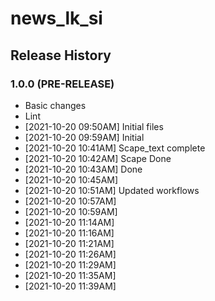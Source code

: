 # news_lk_si

## Release History

### 1.0.0 (PRE-RELEASE)
  * Basic changes
  * Lint
  *  [2021-10-20 09:50AM] Initial files
  *  [2021-10-20 09:59AM] Initial
  *  [2021-10-20 10:41AM] Scape_text complete
  *  [2021-10-20 10:42AM] Scape Done
  *  [2021-10-20 10:43AM] Done
  *  [2021-10-20 10:45AM] 
  *  [2021-10-20 10:51AM] Updated workflows
  *  [2021-10-20 10:57AM] 
  *  [2021-10-20 10:59AM] 
  *  [2021-10-20 11:14AM] 
  *  [2021-10-20 11:16AM] 
  *  [2021-10-20 11:21AM] 
  *  [2021-10-20 11:26AM] 
  *  [2021-10-20 11:29AM] 
  *  [2021-10-20 11:35AM] 
  *  [2021-10-20 11:39AM] 
